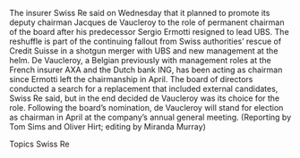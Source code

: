 The insurer Swiss Re said on Wednesday that it planned to promote its deputy chairman Jacques de Vaucleroy to the role of permanent chairman of the board after his predecessor Sergio Ermotti resigned to lead UBS. 
The reshuffle is part of the continuing fallout from Swiss authorities’ rescue of Credit Suisse in a shotgun merger with UBS and new management at the helm.
De Vaucleroy, a Belgian previously with management roles at the French insurer AXA and the Dutch bank ING, has been acting as chairman since Ermotti left the chairmanship in April.
The board of directors conducted a search for a replacement that included external candidates, Swiss Re said, but in the end decided de Vaucleroy was its choice for the role.
Following the board’s nomination, de Vaucleroy will stand for election as chairman in April at the company’s annual general meeting.
(Reporting by Tom Sims and Oliver Hirt; editing by Miranda Murray)

Topics
Swiss Re
